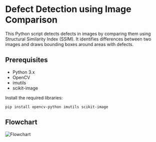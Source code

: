 # Defect Detection using Image Comparison

This Python script detects defects in images by comparing them using Structural Similarity Index (SSIM). It identifies differences between two images and draws bounding boxes around areas with defects.

## Prerequisites

- Python 3.x
- OpenCV
- imutils
- scikit-image

Install the required libraries:

```
pip install opencv-python imutils scikit-image
```
## Flowchart

![Flowchart](https://github.com/Bhuvaneshbhuvi93/Dhvani/assets/118096816/2c618463-4b58-4d6c-a296-e40fe675a473)
